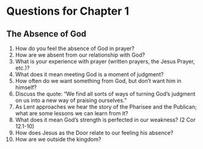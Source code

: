 # Questions for Chapter 1
## The Absence of God
1.	How do you feel the absence of God in prayer?
2.	How are we absent from our relationship with God?
3.	What is your experience with prayer (written prayers, the Jesus Prayer, etc.)?
4.	What does it mean meeting God is a moment of judgment?
5.	How often do we want something from God, but don’t want him in himself?
6.	Discuss the quote: “We find all sorts of ways of turning God’s judgment on us into a new way of praising ourselves.”
7.	As Lent approaches we hear the story of the Pharisee and the Publican; what are some lessons we can learn from it?
8.	What does it mean God’s strength is perfected in our weakness? (2 Cor 12.1-10)
9.	How does Jesus as the Door relate to our feeling his absence? 
10.	How are we outside the kingdom?
